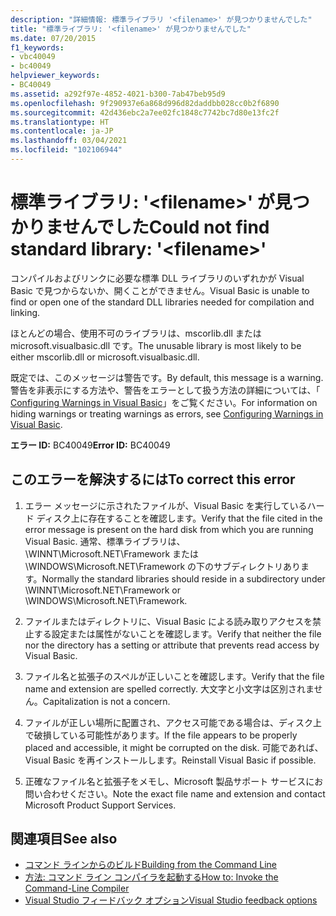 ```yaml
---
description: "詳細情報: 標準ライブラリ '<filename>' が見つかりませんでした"
title: "標準ライブラリ: '<filename>' が見つかりませんでした"
ms.date: 07/20/2015
f1_keywords:
- vbc40049
- bc40049
helpviewer_keywords:
- BC40049
ms.assetid: a292f97e-4852-4021-b300-7ab47beb95d9
ms.openlocfilehash: 9f290937e6a868d996d82daddbb028cc0b2f6890
ms.sourcegitcommit: 42d436ebc2a7ee02fc1848c7742bc7d80e13fc2f
ms.translationtype: HT
ms.contentlocale: ja-JP
ms.lasthandoff: 03/04/2021
ms.locfileid: "102106944"
---
```

# <a name="could-not-find-standard-library-filename"></a><span data-ttu-id="7193c-103">標準ライブラリ: '\<filename>' が見つかりませんでした</span><span class="sxs-lookup"><span data-stu-id="7193c-103">Could not find standard library: '\<filename>'</span></span>

<span data-ttu-id="7193c-104">コンパイルおよびリンクに必要な標準 DLL ライブラリのいずれかが Visual Basic で見つからないか、開くことができません。</span><span class="sxs-lookup"><span data-stu-id="7193c-104">Visual Basic is unable to find or open one of the standard DLL libraries needed for compilation and linking.</span></span>  
  
 <span data-ttu-id="7193c-105">ほとんどの場合、使用不可のライブラリは、mscorlib.dll または microsoft.visualbasic.dll です。</span><span class="sxs-lookup"><span data-stu-id="7193c-105">The unusable library is most likely to be either mscorlib.dll or microsoft.visualbasic.dll.</span></span>  
  
 <span data-ttu-id="7193c-106">既定では、このメッセージは警告です。</span><span class="sxs-lookup"><span data-stu-id="7193c-106">By default, this message is a warning.</span></span> <span data-ttu-id="7193c-107">警告を非表示にする方法や、警告をエラーとして扱う方法の詳細については、「 [Configuring Warnings in Visual Basic](/visualstudio/ide/configuring-warnings-in-visual-basic)」をご覧ください。</span><span class="sxs-lookup"><span data-stu-id="7193c-107">For information on hiding warnings or treating warnings as errors, see [Configuring Warnings in Visual Basic](/visualstudio/ide/configuring-warnings-in-visual-basic).</span></span>  
  
 <span data-ttu-id="7193c-108">**エラー ID:** BC40049</span><span class="sxs-lookup"><span data-stu-id="7193c-108">**Error ID:** BC40049</span></span>  
  
## <a name="to-correct-this-error"></a><span data-ttu-id="7193c-109">このエラーを解決するには</span><span class="sxs-lookup"><span data-stu-id="7193c-109">To correct this error</span></span>  
  
1. <span data-ttu-id="7193c-110">エラー メッセージに示されたファイルが、Visual Basic を実行しているハード ディスク上に存在することを確認します。</span><span class="sxs-lookup"><span data-stu-id="7193c-110">Verify that the file cited in the error message is present on the hard disk from which you are running Visual Basic.</span></span> <span data-ttu-id="7193c-111">通常、標準ライブラリは、\WINNT\Microsoft.NET\Framework または \WINDOWS\Microsoft.NET\Framework の下のサブディレクトリあります。</span><span class="sxs-lookup"><span data-stu-id="7193c-111">Normally the standard libraries should reside in a subdirectory under \WINNT\Microsoft.NET\Framework or \WINDOWS\Microsoft.NET\Framework.</span></span>  
  
2. <span data-ttu-id="7193c-112">ファイルまたはディレクトリに、Visual Basic による読み取りアクセスを禁止する設定または属性がないことを確認します。</span><span class="sxs-lookup"><span data-stu-id="7193c-112">Verify that neither the file nor the directory has a setting or attribute that prevents read access by Visual Basic.</span></span>  
  
3. <span data-ttu-id="7193c-113">ファイル名と拡張子のスペルが正しいことを確認します。</span><span class="sxs-lookup"><span data-stu-id="7193c-113">Verify that the file name and extension are spelled correctly.</span></span> <span data-ttu-id="7193c-114">大文字と小文字は区別されません。</span><span class="sxs-lookup"><span data-stu-id="7193c-114">Capitalization is not a concern.</span></span>  
  
4. <span data-ttu-id="7193c-115">ファイルが正しい場所に配置され、アクセス可能である場合は、ディスク上で破損している可能性があります。</span><span class="sxs-lookup"><span data-stu-id="7193c-115">If the file appears to be properly placed and accessible, it might be corrupted on the disk.</span></span> <span data-ttu-id="7193c-116">可能であれば、Visual Basic を再インストールします。</span><span class="sxs-lookup"><span data-stu-id="7193c-116">Reinstall Visual Basic if possible.</span></span>  
  
5. <span data-ttu-id="7193c-117">正確なファイル名と拡張子をメモし、Microsoft 製品サポート サービスにお問い合わせください。</span><span class="sxs-lookup"><span data-stu-id="7193c-117">Note the exact file name and extension and contact Microsoft Product Support Services.</span></span>  
  
## <a name="see-also"></a><span data-ttu-id="7193c-118">関連項目</span><span class="sxs-lookup"><span data-stu-id="7193c-118">See also</span></span>

- [<span data-ttu-id="7193c-119">コマンド ラインからのビルド</span><span class="sxs-lookup"><span data-stu-id="7193c-119">Building from the Command Line</span></span>](../reference/command-line-compiler/building-from-the-command-line.md)
- [<span data-ttu-id="7193c-120">方法: コマンド ライン コンパイラを起動する</span><span class="sxs-lookup"><span data-stu-id="7193c-120">How to: Invoke the Command-Line Compiler</span></span>](../reference/command-line-compiler/how-to-invoke-the-command-line-compiler.md)
- [<span data-ttu-id="7193c-121">Visual Studio フィードバック オプション</span><span class="sxs-lookup"><span data-stu-id="7193c-121">Visual Studio feedback options</span></span>](/visualstudio/ide/feedback-options)
